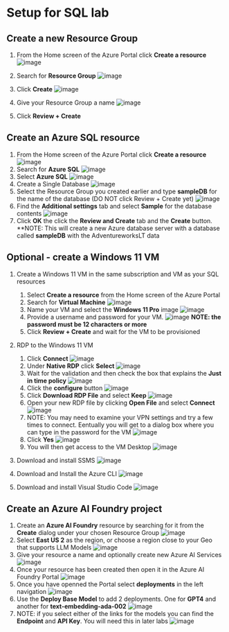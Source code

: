 # Setup for SQL lab

## Create a new Resource Group
1. From the Home screen of the Azure Portal click **Create a resource** ![image](https://github.com/user-attachments/assets/c1e64aee-aa4c-4c42-9e98-df4a0fba38a7)

2. Search for **Resource Group** ![image](https://github.com/user-attachments/assets/ccc0e0ad-0c69-42db-bc39-fa72f285afc9)

3. Click **Create** ![image](https://github.com/user-attachments/assets/cefefe94-ce57-43d9-823e-8a476a4fc4bb)

4. Give your Resource Group a name ![image](https://github.com/user-attachments/assets/73c752d0-868e-4542-b687-de9ca54259de)

5. Click **Review + Create**

## Create an Azure SQL resource
1. From the Home screen of the Azure Portal click **Create a resource** ![image](https://github.com/user-attachments/assets/c1e64aee-aa4c-4c42-9e98-df4a0fba38a7)
2. Search for **Azure SQL** ![image](https://github.com/user-attachments/assets/b3c333bf-3864-4e00-9f22-52b7ee7294a8)
3. Select **Azure SQL** ![image](https://github.com/user-attachments/assets/41a5283c-22dc-4f03-94f2-9de4df5b87d6)
4. Create a Single Database  ![image](https://github.com/user-attachments/assets/ea57664e-992c-4fb9-a78a-5252e95629a2)
5. Select the Resource Group you created earlier and type **sampleDB** for the name of the database (DO NOT click Review + Create yet) ![image](https://github.com/user-attachments/assets/ae6c390b-bd21-4184-915d-c4d86b8742a9)
6. Find the **Additional settings** tab and select **Sample** for the database contents ![image](https://github.com/user-attachments/assets/402e03a4-fef4-40fa-98f9-901473b0c16d)
7. Click **OK** the click the **Review and Create** tab and the **Create** button.
**NOTE: This will create a new Azure database server with a database called **sampleDB** with the AdventureworksLT data  

 
## Optional - create a Windows 11 VM 

1. Create a Windows 11 VM in the same subscription and VM as your SQL resources
   1. Select **Create a resource** from the Home screen of the Azure Portal
   1. Search for **Virtual Machine** ![image](https://github.com/user-attachments/assets/7db852f0-42c2-4657-aad4-b37617399848)
   2. Name your VM and select the **Windows 11 Pro** image ![image](https://github.com/user-attachments/assets/002a10a6-bc84-4ac1-b173-aaf6183a75a2)
   3. Provide a username and password for your VM. ![image](https://github.com/user-attachments/assets/3b3295cd-aae6-4f82-b1e7-cb177ca3f316) **NOTE: the password must be 12 characters or more**
   4. Click **Review + Create** and wait for the VM to be provisioned
  
1. RDP to the Windows 11 VM
   1. Click **Connect** ![image](https://github.com/user-attachments/assets/1f0441b0-76ce-4187-83c6-72753547d66a)
   2. Under **Native RDP** click **Select** ![image](https://github.com/user-attachments/assets/ab3f8c84-4553-4798-8e9d-eac097451cca)
   3. Wait for the validation and then check the box that explains the **Just in time policy** ![image](https://github.com/user-attachments/assets/52c26d69-c4d3-480e-a992-47c2d54476f0)
   4. Click the **configure** button  ![image](https://github.com/user-attachments/assets/68ed4abc-62cb-4698-badc-10b5cf6fdd99)
   5. Click **Download RDP File** and select **Keep**  ![image](https://github.com/user-attachments/assets/1a6c2b7b-eca7-4b08-9dab-c4e35ce88934)
   6. Open your new RDP file by clicking **Open File** and select **Connect** ![image](https://github.com/user-attachments/assets/01c63b2d-0496-4aa8-b29b-82dfd14bcd8e)
   7. NOTE: You may need to examine your VPN settings and try a few times to connect.  Eentually you will get to a dialog box where you can type in the password for the VM  ![image](https://github.com/user-attachments/assets/80e7af1f-90b5-46c5-b904-057698ed7cd8)
   8. Click **Yes** ![image](https://github.com/user-attachments/assets/cbab34d7-8020-468b-8ff3-92bc43751a95)
   9. You will then get access to the VM Desktop ![image](https://github.com/user-attachments/assets/a0b857d3-12f5-4eaa-8717-6f2bcc5e6b46)

1. Download and install SSMS ![image](https://github.com/user-attachments/assets/856ffaf2-e515-47fc-93f3-0e5f040f3071)
   
1. Download and Install the Azure CLI ![image](https://github.com/user-attachments/assets/cac0b32d-da33-4cdd-81dc-2ad9d534100a)

1. Download and install Visual Studio Code ![image](https://github.com/user-attachments/assets/23594cfb-0a78-45a2-a005-9486e3cfc5c6)



## Create an Azure AI Foundry project

1. Create an **Azure AI Foundry** resource by searching for it from the **Create** dialog under your chosen Resource Group ![image](https://github.com/user-attachments/assets/56ab9b43-d69a-468d-bcf6-7138340d65b6)
2. Select **East US 2** as the region, or choose a region close to your Geo that supports LLM Models ![image](https://github.com/user-attachments/assets/5a1c48b8-7850-4a0c-9ef6-d9166e229d56)
3. Give your resource a name and optionally create new Azure AI Services ![image](https://github.com/user-attachments/assets/347f4ef4-95b5-4814-bb46-9ee97e7835c1)
4. Once your resource has been created then open it in the Azure AI Foundry Portal  ![image](https://github.com/user-attachments/assets/3253e86d-10eb-4cfc-b015-0519def1b0c4)
5. Once you have openned the Portal select **deployments** in the left navigation ![image](https://github.com/user-attachments/assets/98d289bc-be3c-493f-811f-2f8700bbb2c9)
6. Use the **Deploy Base Model** to add 2 deployments.  One for **GPT4** and another for **text-embedding-ada-002** ![image](https://github.com/user-attachments/assets/fa4c7472-90f0-4c2f-b981-211bae552cb4)
7. NOTE: if you select either of the links for the models you can find the **Endpoint** and **API Key**.  You will need this in later labs  ![image](https://github.com/user-attachments/assets/d14d82fd-91b0-4cde-9c95-44c4a1e25421)






 
